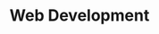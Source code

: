 ---
layout: grid
title: Web Development
description: >
  Posts in Web Development category
slug: WebDev
permalink: webdev
---